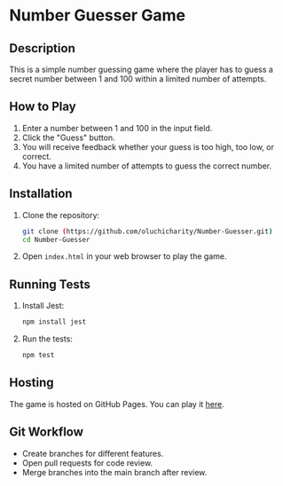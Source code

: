 # Number Guesser Game

## Description
This is a simple number guessing game where the player has to guess a secret number between 1 and 100 within a limited number of attempts.

## How to Play
1. Enter a number between 1 and 100 in the input field.
2. Click the "Guess" button.
3. You will receive feedback whether your guess is too high, too low, or correct.
4. You have a limited number of attempts to guess the correct number.

## Installation
1. Clone the repository:
    ```bash
    git clone (https://github.com/oluchicharity/Number-Guesser.git)
    cd Number-Guesser
    ```
2. Open `index.html` in your web browser to play the game.

## Running Tests
1. Install Jest:
    ```bash
    npm install jest
    ```
2. Run the tests:
    ```bash
    npm test
    ```

## Hosting
The game is hosted on GitHub Pages. You can play it [here](https://github.com/oluchicharity/Number-Guesser.git).

## Git Workflow
- Create branches for different features.
- Open pull requests for code review.
- Merge branches into the main branch after review.
